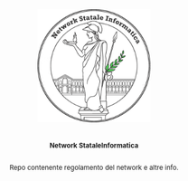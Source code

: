 <div align="center">
<img src="site/logo.png" width="200" height="200">
<br><br>
<p>
  <sup>
    <b>Network StataleInformatica</b>
    <br><br>
    Repo contenente regolamento del network e altre info.
  </sup>
</p>
